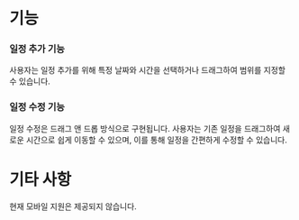 # 기능

### 일정 추가 기능

사용자는 일정 추가를 위해 특정 날짜와 시간을 선택하거나 드래그하여 범위를 지정할 수 있습니다.

### 일정 수정 기능

일정 수정은 드래그 앤 드롭 방식으로 구현됩니다. 사용자는 기존 일정을 드래그하여 새로운 시간으로 쉽게 이동할 수 있으며, 이를 통해 일정을 간편하게 수정할 수 있습니다.

# 기타 사항

현재 모바일 지원은 제공되지 않습니다.
